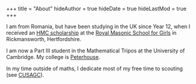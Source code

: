 +++
title = "About"
hideAuthor = true
hideDate = true
hideLastMod = true
+++

I am from Romania, but have been studying in the UK since Year 12, when I received an [HMC scholarship](https://www.hmc.org.uk/about-us/hmc-projects/student-scholarships/) at the [Royal Masonic School for Girls](https://www.rmsforgirls.com/) in Rickmansworth, Hertfordshire.

I am now a Part III student in the Mathematical Tripos at the University of Cambridge. My college is [Peterhouse](https://www.pet.cam.ac.uk/).

In my time outside of maths, I dedicate most of my free time to scouting (see [CUSAGC](https://cusagc.soc.srcf.net/)). 